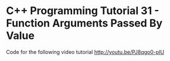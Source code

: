 C++ Programming Tutorial 31 - Function Arguments Passed By Value
================================================================

Code for the following video tutorial http://youtu.be/PJ8qgo0-pIU
